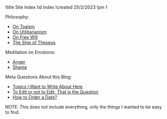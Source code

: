 !title Site Index
!id index
!created 25/2/2023
!pin 1

Philosophy:
- <a href="#toaism">On Toaism</a>
- <a href="#utilitarianism">On Utilitarianism</a>
- <a href="#free_will">On Free Will</a>
- <a href="#ship_of_theseus">The Ship of Theseus</a>

Meditation on Emotions:
- <a href="#anger">Anger</a>
- <a href="#shame">Shame</a>

Meta Questions About this Blog:
- <a href="#todo">Topics I Want to Write About Here</a>
- <a href="#to_edit_or_not_to_edit">To Edit or not to Edit, That is the Question</a>
- <a href="#date_format">How to Order a Date?</a>

NOTE: This does not include everything, only the things I wanted to be easy to find.
